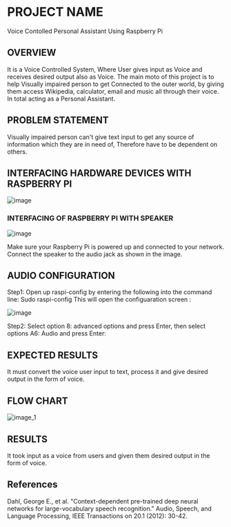 # PROJECT NAME
Voice Contolled Personal Assistant Using Raspberry Pi

## OVERVIEW
It is a Voice Controlled System, Where User gives input as Voice and receives desired output also as Voice. The main moto of this project is to help Visually impaired person to get Connected to the outer world, by giving them access Wikipedia, calculator, email and music all through their voice. In total acting as a Personal Assistant.


## PROBLEM STATEMENT
Visually impaired person can't give text input to get any source of information which they are in need of, Therefore have to be dependent on others.



## INTERFACING HARDWARE DEVICES WITH RASPBERRY PI

![image](https://user-images.githubusercontent.com/42416500/98030584-4388b780-1e37-11eb-9c35-d51e75f07802.png)



### INTERFACING OF RASPBERRY PI WITH SPEAKER

![image](https://user-images.githubusercontent.com/42416500/98030983-d6c1ed00-1e37-11eb-83fe-e6ae00e5bc55.png)


Make sure your Raspberry Pi is powered up and connected to your network.
Connect the speaker to the audio jack as shown in the image. 



## AUDIO CONFIGURATION

Step1:  Open up raspi-config by entering the following into the command line:
Sudo raspi-config
This will open the configuaration screen :         

![image](https://user-images.githubusercontent.com/42416500/98031435-7e3f1f80-1e38-11eb-8fdf-61a57e77c98e.png)

Step2: Select option 8: advanced options and press Enter, then select options A6: Audio and press Enter:              



## EXPECTED RESULTS
It must convert the voice user input to text, process it and give desired output in the form of voice.


## FLOW CHART
![image_1](https://user-images.githubusercontent.com/42416500/97989555-b6c50600-1e04-11eb-8bf9-1dcb897094b9.PNG)



## RESULTS
It took input as a voice from users and given them desired output in the form of voice.



## References
Dahl, George E., et al. "Context-dependent pre-trained deep neural networks for large-vocabulary speech recognition." Audio, Speech, and Language Processing, IEEE Transactions on 20.1 (2012): 30-42. 



